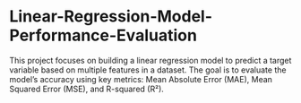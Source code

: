 # Linear-Regression-Model-Performance-Evaluation
This project focuses on building a linear regression model to predict a target variable based on multiple features in a dataset. The goal is to evaluate the model’s accuracy using key metrics: Mean Absolute Error (MAE), Mean Squared Error (MSE), and R-squared (R²).
